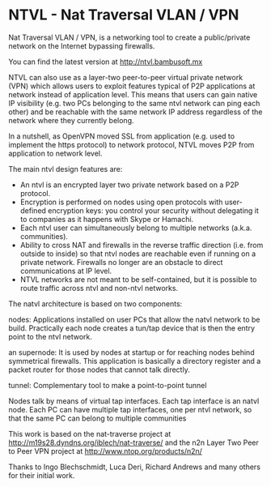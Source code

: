 NTVL - Nat Traversal VLAN / VPN
===============================

Nat Traversal VLAN / VPN, is a networking tool to create a public/private network on the Internet  bypassing firewalls.

You can find the latest version at http://ntvl.bambusoft.mx

NTVL can also use as a layer-two peer-to-peer virtual private network (VPN) which allows users to exploit features typical of P2P applications
at network instead of application level. This means that users can gain native IP visibility (e.g. two PCs belonging to the same
ntvl network can ping each other) and be reachable with the same network IP address regardless of the network where they currently belong.

In a nutshell, as OpenVPN moved SSL from application (e.g. used to implement the https protocol) to network protocol, NTVL moves P2P from
application to network level.

The main ntvl design features are:

- An ntvl is an encrypted layer two private network based on a P2P protocol.
- Encryption is performed on nodes using open protocols with user-defined encryption keys:
  you control your security without delegating it to companies as it happens with Skype or Hamachi.
- Each ntvl user can simultaneously belong to multiple networks (a.k.a. communities).
- Ability to cross NAT and firewalls in the reverse traffic direction (i.e. from outside to inside) so that ntvl nodes are reachable
  even if running on a private network. Firewalls no longer are an obstacle to direct communications at IP level.
- NTVL networks are not meant to be self-contained, but it is possible to route traffic across ntvl and non-ntvl networks.

The natvl architecture is based on two components:

nodes:
	Applications installed on user PCs that allow the natvl network to be build.
	Practically each node creates a tun/tap device that is then the entry point to the ntvl network.
	
an supernode:
	It is used by nodes at startup or for reaching nodes behind symmetrical firewalls.
	This application is basically a directory register and a packet router for those nodes that cannot talk directly.
	
tunnel:
	Complementary tool to make a point-to-point tunnel

Nodes talk by means of virtual tap interfaces. Each tap interface is an natvl node.
Each PC can have multiple tap interfaces, one per ntvl network, so that the same PC can belong to multiple communities

This work is based on the nat-traverse project at http://m19s28.dyndns.org/iblech/nat-traverse/
and the n2n Layer Two Peer to Peer VPN project at http://www.ntop.org/products/n2n/

Thanks to Ingo Blechschmidt, Luca Deri, Richard Andrews and many others for their initial work.
